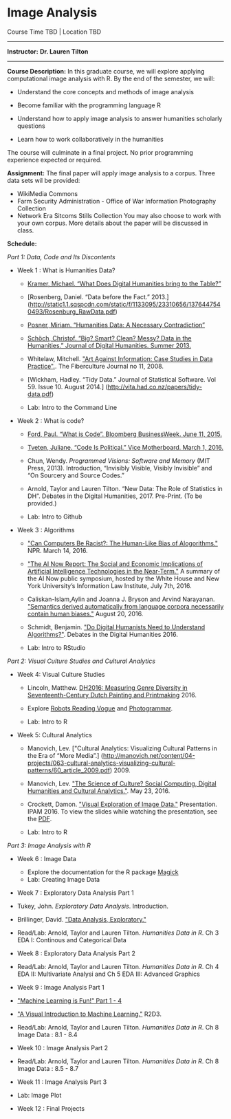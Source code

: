 # Image Analysis 

Course Time TBD |  Location TBD

  ------------------------------ ----------------------------------------------------
  <span>**Instructor:**</span>   <span>**Dr. Lauren Tilton**</span>


  ------------------------------ ----------------------------------------------------

<span>**Course Description:**</span>
 In this graduate course, we will explore applying computational image analysis with R. By the end of the semester, we will:
 
-   Understand the core concepts and methods of image analysis

-   Become familiar with the programming language R

-   Understand how to apply image analysis to answer humanities scholarly questions

-   Learn how to work collaboratively in the humanities

The course will culminate in a final project. No prior programming experience expected or required.  

<span>**Assignment:**</span>
 The final paper will apply image analysis to a corpus. Three data sets wil be provided:
 - WikiMedia Commons
 - Farm Security Administration - Office of War Information Photography Collection
 - Network Era Sitcoms Stills Collection
 You may also choose to work with your own corpus. More details about the paper will be discussed in class.  


<span>**Schedule:**</span>
 
*Part 1: Data, Code and Its Discontents*

- Week 1 : What is Humanities Data?

    -   [Kramer, Michael. “What Does Digital Humanities bring to the
        Table?”](http://www.michaeljkramer.net/cr/what-does-digital-humanities-bring-to-the-table/)

    -   [Rosenberg, Daniel. “Data before the Fact.” 2013.] (http://static1.1.sqspcdn.com/static/f/1133095/23310656/1376447540493/Rosenburg_RawData.pdf)

    -   [Posner, Miriam. “Humanities Data: A Necessary Contradiction”](http://miriamposner.com/blog/humanities-data-a-necessary-contradiction/)

    -   [Schöch, Christof. “Big? Smart? Clean? Messy? Data in
        the Humanities.” Journal of Digital Humanities. Summer 2013.](http://journalofdigitalhumanities.org/2-3/big-smart-clean-messy-data-in-the-humanities/)
        
    - Whitelaw, Mitchell. ["Art Against Information: Case Studies in Data Practice".](http://eleven.fibreculturejournal.org/fcj-067-art-against-information-case-studies-in-data-practice/). The Fiberculture Journal no 11, 2008.     
  
    -   [Wickham, Hadley. “Tidy Data.” Journal of Statistical Software.
        Vol 59. Issue 10. August 2014.] (http://vita.had.co.nz/papers/tidy-data.pdf)
        
    -   Lab: Intro to the Command Line    
        
- Week 2 : What is code?


  
    -   [Ford, Paul. “What is Code”. Bloomberg BusinessWeek. June
        11, 2015.](http://www.bloomberg.com/graphics/2015-paul-ford-what-is-code/)

    -   [Tveten, Juliane. “Code Is Political.” Vice Motherboard. March
        1, 2016.](http://motherboard.vice.com/read/code-is-political)
      
    - Chun, Wendy. *Programmed Visions: Software and Memory* (MIT Press, 2013). Introduction, “Invisibly Visible, Visibly Invisible” and “On Sourcery and Source Codes.” 
      
    -   Arnold, Taylor and Lauren Tilton. “New Data: The Role of
        Statistics in DH”. Debates in the Digital Humanities, 2017.
        Pre-Print. (To be provided.) 
        

        
    -   Lab: Intro to Github   
        
- Week 3 : Algorithms 

    - ["Can Computers Be Racist?: The Human-Like Bias of Alogorithms."](http://www.npr.org/2016/03/14/470427605/can-computers-be-racist-the-human-like-bias-of-algorithms) NPR. March 14, 2016.
    
    - ["The AI Now Report: The Social and Economic Implications of Artificial Intelligence Technologies in the Near-Term."](https://artificialintelligencenow.com/media/documents/AINowSummaryReport_3.pdf) A summary of the AI Now public symposium, hosted by the White House and New York University’s Information Law Institute, July 7th, 2016.  
    
    - Caliskan-Islam,Aylin and Joanna J. Bryson and Arvind Narayanan. ["Semantics derived automatically from language corpora necessarily contain human biases."](https://arxiv.org/abs/1608.07187) August 20, 2016.
    
   - Schmidt, Benjamin. ["Do Digital Humanists Need to Understand Algorithms?"](http://dhdebates.gc.cuny.edu/debates/text/99). Debates in the Digital Humanities 2016.  
    
   -   Lab: Intro to RStudio     
   
*Part 2: Visual Culture Studies and Cultural Analytics*   
   

- Week 4: Visual Culture Studies

   - Lincoln, Matthew. [DH2016: Measuring Genre Diversity in Seventeenth-Century Dutch Painting and Printmaking](http://matthewlincoln.net/2016/07/13/dh2016-measuring-genre-diversity-in-seventeenth-century-dutch-painting-and-printmaking.html) 2016.
   
   - Explore [Robots Reading Vogue](http://dh.library.yale.edu/projects/vogue/) and [Photogrammar](photogrammar.yale.edu).
   
   
   -   Lab: Intro to R 

- Week 5: Cultural Analytics  

    - Manovich, Lev. ["Cultural Analytics: Visualizing Cultural Patterns in the Era of “More Media”.]
(http://manovich.net/content/04-projects/063-cultural-analytics-visualizing-cultural-patterns/60_article_2009.pdf) 2009.

  - Manovich, Lev. ["The Science of Culture? Social Computing, Digital Humanities and Cultural Analytics."](http://culturalanalytics.org/2016/05/the-science-of-culture-social-computing-digital-humanities-and-cultural-analytics/). May 23, 2016.
  
  -  Crockett, Damon. ["Visual Exploration of Image Data."](http://helper.ipam.ucla.edu/wowzavideo.aspx?vfn=13707.mp4&vfd=CA2016) Presentation. IPAM 2016. To view the slides while watching the presentation, see the [PDF](http://helper.ipam.ucla.edu/publications/ca2016/ca2016_13707.pdf).

   -   Lab: Intro to R 


*Part 3: Image Analysis with R*   

- Week 6 : Image Data 
  
   - Explore the documentation for the R package [Magick](https://cran.r-project.org/web/packages/magick/vignettes/intro.html)
   - Lab: Creating Image Data

- Week 7 : Exploratory Data Analysis Part 1

 - Tukey, John. *Exploratory Data Analysis*. Introduction.
 
 -  Brillinger, David. ["Data Analysis, Exploratory."](https://www.stat.berkeley.edu/~brill/Papers/EDASage.pdf)
 
 -  Read/Lab: Arnold, Taylor and Lauren Tilton. *Humanities Data in R*. Ch 3 EDA I: Continous and Categorical Data

- Week 8 : Exploratory Data Analysis Part 2

 -  Read/Lab: Arnold, Taylor and Lauren Tilton. *Humanities Data in R*. Ch 4 EDA II: Multivariate Analysi and Ch 5 EDA III: Advanced Graphics


- Week 9 :  Image Analysis Part 1

 - ["Machine Learning is Fun!" Part 1 - 4](https://medium.com/@ageitgey/machine-learning-is-fun-80ea3ec3c471#.jfvleugcm)
 
 - ["A Visual Introduction to Machine Learning."](http://www.r2d3.us/visual-intro-to-machine-learning-part-1/) R2D3.

 -  Read/Lab: Arnold, Taylor and Lauren Tilton. *Humanities Data in R*. Ch 8 Image Data : 8.1 - 8.4 


- Week 10 : Image Analysis Part 2

 -  Read/Lab: Arnold, Taylor and Lauren Tilton. *Humanities Data in R*. Ch 8 Image Data :  8.5 - 8.7
 
 
- Week 11 : Image Analysis Part 3

 - Lab: Image Plot 


- Week 12 :     Final Projects 

 
 
 
 
  
 
